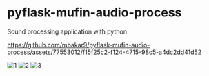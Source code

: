 # pyflask-mufin-audio-process
Sound processing application with python



https://github.com/mbakar9/pyflask-mufin-audio-process/assets/77553012/f15f25c2-f124-4715-98c5-a4dc2dd41d52



![1](https://github.com/mbakar9/pyflask-mufin-audio-process/assets/77553012/f0521fc4-66d3-4c77-871f-79143ec93f4f)
![2](https://github.com/mbakar9/pyflask-mufin-audio-process/assets/77553012/cdbb39aa-4f2f-4de4-a038-7c697611336f)
![3](https://github.com/mbakar9/pyflask-mufin-audio-process/assets/77553012/063777e0-1acf-429c-93a7-7d6695667d29)
